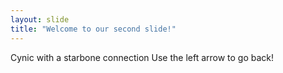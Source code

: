 ```yaml
---
layout: slide
title: "Welcome to our second slide!"
---
```

Cynic with a starbone connection
Use the left arrow to go back!
